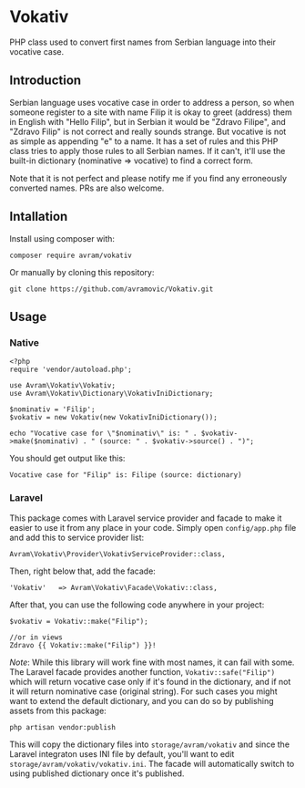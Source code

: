 # Vokativ

PHP class used to convert first names from Serbian language into their vocative case.

## Introduction

Serbian language uses vocative case in order to address a person, so when someone register to a site with name Filip it is okay to greet (address) them in English with "Hello Filip", but in Serbian it would be "Zdravo Filipe", and "Zdravo Filip" is not correct and really sounds strange. But vocative is not as simple as appending "e" to a name. It has a set of rules and this PHP class tries to apply those rules to all Serbian names. If it can't, it'll use the built-in dictionary (nominative => vocative) to find a correct form.

Note that it is not perfect and please notify me if you find any erroneously converted names. PRs are also welcome.

## Intallation

Install using composer with:

`composer require avram/vokativ`

Or manually by cloning this repository:

`git clone https://github.com/avramovic/Vokativ.git`

## Usage

### Native

    <?php
    require 'vendor/autoload.php';

    use Avram\Vokativ\Vokativ;
    use Avram\Vokativ\Dictionary\VokativIniDictionary;

    $nominativ = 'Filip';
    $vokativ = new Vokativ(new VokativIniDictionary());

    echo "Vocative case for \"$nominativ\" is: " . $vokativ->make($nominativ) . " (source: " . $vokativ->source() . ")";

You should get output like this:

    Vocative case for "Filip" is: Filipe (source: dictionary)

### Laravel

This package comes with Laravel service provider and facade to make it easier to use it from any place in your code. Simply open `config/app.php` file and add this to service provider list:

    Avram\Vokativ\Provider\VokativServiceProvider::class,

Then, right below that, add the facade:

    'Vokativ'   => Avram\Vokativ\Facade\Vokativ::class,

After that, you can use the following code anywhere in your project:

    $vokativ = Vokativ::make("Filip");

    //or in views
    Zdravo {{ Vokativ::make("Filip") }}!

*Note*: While this library will work fine with most names, it can fail with some. The Laravel facade provides another function, `Vokativ::safe("Filip")` which will return vocative case only if it's found in the dictionary, and if not it will return nominative case (original string). For such cases you might want to extend the default dictionary, and you can do so by publishing assets from this package:

    php artisan vendor:publish

This will copy the dictionary files into `storage/avram/vokativ` and since the Laravel integraton uses INI file by default, you'll want to edit `storage/avram/vokativ/vokativ.ini`. The facade will automatically switch to using published dictionary once it's published.